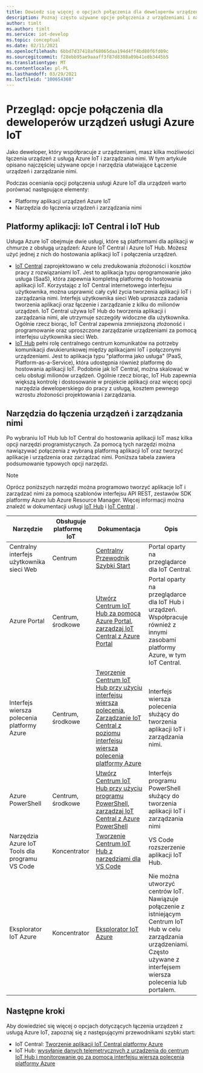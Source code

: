 ```yaml
---
title: Dowiedz się więcej o opcjach połączenia dla deweloperów urządzeń usługi Azure IoT
description: Poznaj często używane opcje połączenia z urządzeniami i narzędzia dla deweloperów urządzeń usługi Azure IoT.
author: timlt
ms.author: timlt
ms.service: iot-develop
ms.topic: conceptual
ms.date: 02/11/2021
ms.openlocfilehash: 6bbd7d37418af68065daa194d4ff4bd80f6fd09c
ms.sourcegitcommit: f28ebb95ae9aaaff3f87d8388a09b41e0b3445b5
ms.translationtype: MT
ms.contentlocale: pl-PL
ms.lasthandoff: 03/29/2021
ms.locfileid: "100654368"
---
```

# <a name="overview-connection-options-for-azure-iot-device-developers"></a>Przegląd: opcje połączenia dla deweloperów urządzeń usługi Azure IoT
Jako deweloper, który współpracuje z urządzeniami, masz kilka możliwości łączenia urządzeń z usługą Azure IoT i zarządzania nimi. W tym artykule opisano najczęściej używane opcje i narzędzia ułatwiające Łączenie urządzeń i zarządzanie nimi.

Podczas oceniania opcji połączenia usługi Azure IoT dla urządzeń warto porównać następujące elementy:
- Platformy aplikacji urządzeń Azure IoT
- Narzędzia do łączenia urządzeń i zarządzania nimi

## <a name="application-platforms-iot-central-and-iot-hub"></a>Platformy aplikacji: IoT Central i IoT Hub
Usługa Azure IoT obejmuje dwie usługi, które są platformami dla aplikacji w chmurze z obsługą urządzeń: Azure IoT Central i Azure IoT Hub. Możesz użyć jednej z nich do hostowania aplikacji IoT i połączenia urządzeń.
- [IoT Central](../iot-central/core/overview-iot-central.md) zaprojektowano w celu zredukowania złożoności i kosztów pracy z rozwiązaniami IoT. Jest to aplikacja typu oprogramowanie jako usługa (SaaS), która zapewnia kompletną platformę do hostowania aplikacji IoT. Korzystając z IoT Central internetowego interfejsu użytkownika, można usprawnić cały cykl życia tworzenia aplikacji IoT i zarządzania nimi. Interfejs użytkownika sieci Web upraszcza zadania tworzenia aplikacji oraz łączenie i zarządzanie z kilku do milionów urządzeń. IoT Central używa IoT Hub do tworzenia aplikacji i zarządzania nimi, ale utrzymuje szczegóły widoczne dla użytkownika. Ogólnie rzecz biorąc, IoT Central zapewnia zmniejszoną złożoność i programowanie oraz uproszczone zarządzanie urządzeniami za pomocą interfejsu użytkownika sieci Web.
- [IoT Hub](../iot-hub/about-iot-hub.md) pełni rolę centralnego centrum komunikatów na potrzeby komunikacji dwukierunkowej między aplikacjami IoT i połączonymi urządzeniami. Jest to aplikacja typu "platforma jako usługa" (PaaS, Platform-as-a-Service), która udostępnia również platformę do hostowania aplikacji IoT. Podobnie jak IoT Central, można skalować w celu obsługi milionów urządzeń. Ogólnie rzecz biorąc, IoT Hub zapewnia większą kontrolę i dostosowanie w projekcie aplikacji oraz więcej opcji narzędzia deweloperskiego do pracy z usługą, kosztem pewnego wzrostu złożoności projektowania i zarządzania.

## <a name="tools-to-connect-and-manage-devices"></a>Narzędzia do łączenia urządzeń i zarządzania nimi
Po wybraniu IoT Hub lub IoT Central do hostowania aplikacji IoT masz kilka opcji narzędzi programistycznych. Za pomocą tych narzędzi można nawiązywać połączenia z wybraną platformą aplikacji IoT oraz tworzyć aplikacje i urządzenia oraz zarządzać nimi. Poniższa tabela zawiera podsumowanie typowych opcji narzędzi. 

> [!NOTE]
> Oprócz poniższych narzędzi można programowo tworzyć aplikacje IoT i zarządzać nimi za pomocą szablonów interfejsu API REST, zestawów SDK platformy Azure lub Azure Resource Manager. Więcej informacji można znaleźć w dokumentacji usługi [IoT Hub](../iot-hub/about-iot-hub.md) i [IoT Central](../iot-central/core/overview-iot-central.md) .

|Narzędzie  |Obsługuje platformę &nbsp; &nbsp; &nbsp; IoT &nbsp; |Dokumentacja  |Opis  |
|---------|---------|---------|---------|
|Centralny interfejs użytkownika sieci Web     | Centrum | [Centralny Przewodnik Szybki Start](../iot-central/core/quick-deploy-iot-central.md) | Portal oparty na przeglądarce dla IoT Central. |
|Azure Portal     | Centrum, środkowe      | [Utwórz Centrum IoT Hub za pomocą Azure Portal](../iot-hub/iot-hub-create-through-portal.md), [zarządzaj IoT Central z Azure Portal](../iot-central/core/howto-manage-iot-central-from-portal.md)| Portal oparty na przeglądarce dla IoT Hub i urządzeń. Współpracuje również z innymi zasobami platformy Azure, w tym IoT Central. |
|Interfejs wiersza polecenia platformy Azure     | Centrum, środkowe          | [Tworzenie Centrum IoT Hub przy użyciu interfejsu wiersza polecenia](../iot-hub/iot-hub-create-using-cli.md), [Zarządzanie IoT Central z poziomu interfejsu wiersza polecenia platformy Azure](../iot-central/core/howto-manage-iot-central-from-cli.md) | Interfejs wiersza polecenia służący do tworzenia aplikacji IoT i zarządzania nimi. |
|Azure PowerShell     | Centrum, środkowe   | [Utwórz Centrum IoT Hub przy użyciu programu PowerShell](../iot-hub/iot-hub-create-using-powershell.md), [zarządzaj IoT Central z Azure PowerShell](../iot-central/core/howto-manage-iot-central-from-powershell.md) | Interfejs programu PowerShell służący do tworzenia aplikacji IoT i zarządzania nimi |
|Narzędzia Azure IoT Tools dla programu VS Code  | Koncentrator | [Tworzenie Centrum IoT Hub z narzędziami dla VS Code](../iot-hub/iot-hub-create-use-iot-toolkit.md) | VS Code rozszerzenie aplikacji IoT Hub. |
|Eksplorator IoT Azure     | Koncentrator | [Eksplorator IoT Azure](https://github.com/Azure/azure-iot-explorer) | Nie można utworzyć centrów IoT. Nawiązuje połączenie z istniejącym Centrum IoT Hub w celu zarządzania urządzeniami. Często używane z interfejsem wiersza polecenia lub portalem.|

## <a name="next-steps"></a>Następne kroki
Aby dowiedzieć się więcej o opcjach dotyczących łączenia urządzeń z usługą Azure IoT, zapoznaj się z następującymi przewodnikami szybki start:
- IoT Central: [Tworzenie aplikacji IoT Central platformy Azure](../iot-central/core/quick-deploy-iot-central.md)
- IoT Hub: [wysyłanie danych telemetrycznych z urządzenia do centrum IoT Hub i monitorowanie go za pomocą interfejsu wiersza polecenia platformy Azure](../iot-hub/quickstart-send-telemetry-cli.md)